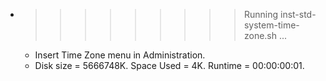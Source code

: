 * >>>>>>>>> Running inst-std-system-time-zone.sh ...
  * Insert Time Zone menu in Administration.
  * Disk size = 5666748K. Space Used = 4K. Runtime = 00:00:00:01.
